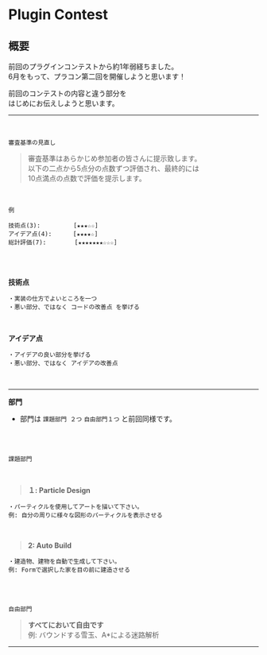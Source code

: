 # Plugin Contest  

## 概要  

前回のプラグインコンテストから約1年弱経ちました。  
6月をもって、プラコン第二回を開催しようと思います！

前回のコンテストの内容と違う部分を  
はじめにお伝えしようと思います。

***

<br>

```
審査基準の見直し
```  

> 審査基準はあらかじめ参加者の皆さんに提示致します。  
> 以下の二点から5点分の点数ずつ評価され、最終的には  
> 10点満点の点数で評価を提示します。  

<br>

`例`  

```
技術点(3):　　　 　　[★★★☆☆]  
アイデア点(4): 　　　[★★★★☆]  
総計評価(7): 　　  　[★★★★★★★☆☆☆]
```  

<br>
<br>

**技術点**  

```
・実装の仕方でよいところを一つ  
・悪い部分、ではなく コードの改善点 を挙げる
```  

<br>
    
**アイデア点**  

```
・アイデアの良い部分を挙げる
・悪い部分、ではなく アイデアの改善点
```  

<br>

***

**部門**  

* 部門は `課題部門 ２つ` `自由部門１つ` と前回同様です。  

<br>
<br>

```
課題部門
```  

<br>
  
> **１: Particle Design**  

```
・パーティクルを使用してアートを描いて下さい。
例: 自分の周りに様々な図形のパーティクルを表示させる
```  

<br>

> **2: Auto Build**  

```
・建造物、建物を自動で生成して下さい。
例: Formで選択した家を目の前に建造させる
```  

<br>
<br>

```
自由部門
```  

> **すべてにおいて自由です**  
> 例: バウンドする雪玉、A*による迷路解析  

***